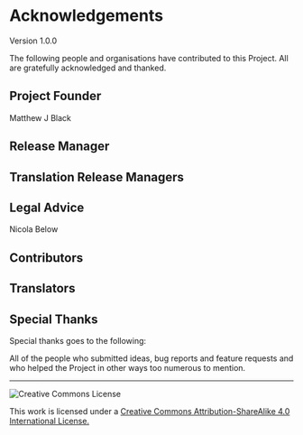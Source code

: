 # Acknowledgements

Version 1.0.0

The following people and organisations have contributed to this Project. All are gratefully acknowledged and thanked.

## Project Founder

Matthew J Black

## Release Manager

## Translation Release Managers

## Legal Advice

Nicola Below

## Contributors

## Translators

## Special Thanks

Special thanks goes to the following:

All of the people who submitted ideas, bug reports and feature requests and who helped the Project in other ways too numerous to mention.

---

![Creative Commons License](https://i.creativecommons.org/l/by-sa/4.0/88x31.png "Creative Commons License")

This work is licensed under a [Creative Commons Attribution-ShareAlike 4.0 International License.](https://creativecommons.org/licenses/by-sa/4.0/)

